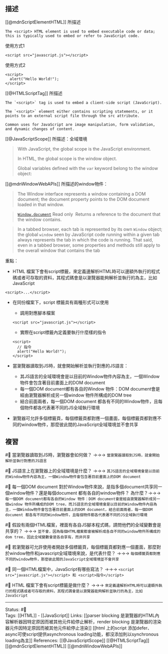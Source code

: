 

## 描述
[[@mdnScriptElementHTML]] 所描述
```
The <script> HTML element is used to embed executable code or data; this is typically used to embed or refer to JavaScript code.
```

使用方式1
```
<script src="javascript.js"></script>
```

使用方式2
```
<script>
  alert("Hello World!");
</script>
```

[[@HTMLScriptTag]] 所描述
```
The `<script>` tag is used to embed a client-side script (JavaScript).

The `<script>` element either contains scripting statements, or it points to an external script file through the src attribute.

Common uses for JavaScript are image manipulation, form validation, and dynamic changes of content.
```

[[@JavaScriptScope]] 所描述：全域環境
> With JavaScript, the global scope is the JavaScript environment. 
> 
> In HTML, the global scope is the window object.
> 
> Global variables defined with the `var` keyword belong to the window object:

[[@mdnWindowWebAPIs]] 所描述的window物件：
> The Window interface represents a window containing a DOM document; the document property points to the DOM document loaded in that window.

> [`Window.document`](https://developer.mozilla.org/en-US/docs/Web/API/Window/document) Read only 
> Returns a reference to the document that the window contains.


> In a tabbed browser, each tab is represented by its own `Window` object; the global `window` seen by JavaScript code running within a given tab always represents the tab in which the code is running. That said, even in a tabbed browser, some properties and methods still apply to the overall window that contains the tab

重點：
- HTML 檔案下會有script標籤，來定義邊解析HTML時可以邊額外執行的程式碼或者可存取的資料，其程式碼會是以瀏覽器能夠解析並執行的為主，比如JavaScript
```
<script>...</script>
```
- 在同份檔案下，script 標籤具有兩種形式可以使用
	- 調用對應腳本檔案
	```
	<script src="javascript.js"></script>
	```
	- 實際在script標籤內定義要執行什麼樣的指令
	```
	<script>
	  // 指令
	  alert("Hello World!");
	</script>
	```

- 當瀏覽器讀取到JS時，就會開始解析並執行對應的JS語言：
	- 其JS語言的全域環境會是以目前的Window物件內容為主，一個Window物件會包含著目前畫面上的DOM document
	- 每一個DOM document都有各自的Window 物件：DOM document會是經由瀏覽器解析成另一個window 物件所構成的DOM tree
	- 結合前面兩者，每一個DOM document 都各有不同的Window物件，且每個物件都各代表著不同的JS全域執行環境
- 瀏覽器可允許多個標籤頁，每個標籤頁都對應一個畫面，每個標籤頁都對應不同的window物件，那麼彼此間的JavaScript全域環境並不會共享

## 複習
#🧠 當瀏覽器讀取到JS時，瀏覽器會如何做？ ->->-> `當瀏覽器讀取到JS時，就會開始解析並執行對應的JS語言`
<!--SR:!2022-08-22,23,250-->


#🧠 JS語言上在瀏覽器上的全域環境是什麼？ ->->-> `其JS語言的全域環境會是以目前的Window物件內容為主，一個Window物件會包含著目前畫面上的DOM document`
<!--SR:!2022-08-29,28,250-->

#🧠 每一個DOM document 對於Window物件來說，是指多個document共享同一個window物件？還是每個document 都有各自的window物件？ 為什麼？->->-> `每一個DOM document都有各自的Window 物件：DOM document會是經由瀏覽器解析成另一個window 物件所構成的DOM tree，而JS語言的全域環境會是以目前的Window物件內容為主，一個Window物件會包含著目前畫面上的DOM document，結合前面兩者，每一個DOM document 都各有不同的Window物件，且每個物件都各代表著不同的JS全域執行環境`
<!--SR:!2022-08-01,10,250-->


#🧠 假設有兩個HTML檔案，裡面有各自JS腳本程式碼，請問他們的全域變數會是共享的？ ->->-> `並不會，因為每個HTML檔案都會被解析成各自不同的window物件所構成的dom tree，因此全域變數會是各自享有，而非共享`
<!--SR:!2022-08-22,23,250-->

#🧠 若瀏覽器可允許使用者開啟多個標籤頁，每個標籤頁都對應一個畫面，那麼對於window物件和javascript全域環境來說，是代表什麼？ ->->-> `每個標籤頁都對應不同的window物件，那麼彼此間的JavaScript全域環境並不會共享`
<!--SR:!2022-08-14,17,250-->

#🧠 同一個HTML檔案中，JavaScript有哪些寫法？ ->->-> `<script src="javascript.js"></script> 和 <script>指令</script>`
<!--SR:!2022-08-19,20,250-->


#🧠  HTML 檔案下會有script標籤是做什麼？ ->->-> `來定義邊解析HTML時可以邊額外執行的程式碼或者可存取的資料，其程式碼會是以瀏覽器能夠解析並執行的為主，比如JavaScript`
<!--SR:!2022-08-07,6,230-->



---
Status: #🌱  
Tags: 
[[HTML]] - [[JavaScript]]
Links:
[[parser blocking 是瀏覽器的HTML內容解析器因特定原因而被其他元件給停止解析，render blocking 是瀏覽器的渲染器元件因特定原因而被其他元件給停止渲染]]
[[html 上的script 添加defer、async可使script提供asynchronous loading功能，都沒添加則以synchronous loading為主]]
References:
[[@JavaScriptScope]]
[[@HTMLScriptTag]]
[[@mdnScriptElementHTML]]
[[@mdnWindowWebAPIs]]